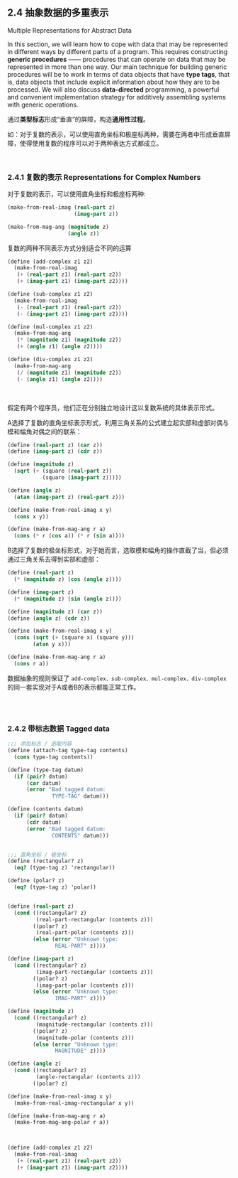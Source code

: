 ## 2.4 抽象数据的多重表示
Multiple Representations for Abstract Data 

In this section, we will learn how to cope with data that may be represented in different ways by different parts of a program. This requires constructing **generic procedures** —— procedures that can operate on data that may be represented in more than one way. Our main technique for building generic procedures will be to work in terms of data objects that have **type tags**, that is, data objects that include explicit information about how they are to be processed. We will also discuss **data-directed** programming, a powerful and convenient implementation strategy for additively assembling systems with generic operations.

通过**类型标志**形成“垂直”的屏障，构造**通用性过程**。

如：对于复数的表示，可以使用直角坐标和极座标两种，需要在两者中形成垂直屏障，使得使用复数的程序可以对于两种表达方式都成立。

<br>

### 2.4.1 复数的表示 Representations for Complex Numbers

对于复数的表示，可以使用直角坐标和极座标两种:
```scheme
(make-from-real-imag (real-part z) 
                     (imag-part z))

(make-from-mag-ang (magnitude z) 
                   (angle z))
```


复数的两种不同表示方式分别适合不同的运算
```scheme
(define (add-complex z1 z2)
  (make-from-real-imag 
   (+ (real-part z1) (real-part z2))
   (+ (imag-part z1) (imag-part z2))))

(define (sub-complex z1 z2)
  (make-from-real-imag 
   (- (real-part z1) (real-part z2))
   (- (imag-part z1) (imag-part z2))))

(define (mul-complex z1 z2)
  (make-from-mag-ang 
   (* (magnitude z1) (magnitude z2))
   (+ (angle z1) (angle z2))))

(define (div-complex z1 z2)
  (make-from-mag-ang 
   (/ (magnitude z1) (magnitude z2))
   (- (angle z1) (angle z2))))
```

<br>

假定有两个程序员，他们正在分别独立地设计这以复数系统的具体表示形式。

A选择了复数的直角坐标表示形式，利用三角关系的公式建立起实部和虚部对偶与模和幅角对偶之间的联系：

```scheme
(define (real-part z) (car z))
(define (imag-part z) (cdr z))

(define (magnitude z)
  (sqrt (+ (square (real-part z)) 
           (square (imag-part z)))))

(define (angle z)
  (atan (imag-part z) (real-part z)))

(define (make-from-real-imag x y) 
  (cons x y))

(define (make-from-mag-ang r a)
  (cons (* r (cos a)) (* r (sin a))))
```


B选择了复数的极坐标形式，对于她而言，选取模和幅角的操作直截了当，但必须通过三角关系去得到实部和虚部：

```scheme
(define (real-part z)
  (* (magnitude z) (cos (angle z))))

(define (imag-part z)
  (* (magnitude z) (sin (angle z))))

(define (magnitude z) (car z))
(define (angle z) (cdr z))

(define (make-from-real-imag x y)
  (cons (sqrt (+ (square x) (square y)))
        (atan y x)))

(define (make-from-mag-ang r a) 
  (cons r a))
```

数据抽象的规则保证了 ```add-complex、sub-complex、mul-complex、div-complex``` 的同一套实现对于A或者B的表示都能正常工作。

<br><br>

### 2.4.2 带标志数据 Tagged data

```scheme
;;; 添加标志 / 选取内容
(define (attach-tag type-tag contents)
  (cons type-tag contents))

(define (type-tag datum)
  (if (pair? datum)
      (car datum)
      (error "Bad tagged datum: 
              TYPE-TAG" datum)))

(define (contents datum)
  (if (pair? datum)
      (cdr datum)
      (error "Bad tagged datum: 
              CONTENTS" datum)))


;;; 直角坐标 / 极坐标
(define (rectangular? z)
  (eq? (type-tag z) 'rectangular))

(define (polar? z)
  (eq? (type-tag z) 'polar))


(define (real-part z)
  (cond ((rectangular? z)
         (real-part-rectangular (contents z)))
        ((polar? z)
         (real-part-polar (contents z)))
        (else (error "Unknown type: 
               REAL-PART" z))))

(define (imag-part z)
  (cond ((rectangular? z)
         (imag-part-rectangular (contents z)))
        ((polar? z)
         (imag-part-polar (contents z)))
        (else (error "Unknown type: 
               IMAG-PART" z))))

(define (magnitude z)
  (cond ((rectangular? z)
         (magnitude-rectangular (contents z)))
        ((polar? z)
         (magnitude-polar (contents z)))
        (else (error "Unknown type: 
               MAGNITUDE" z))))

(define (angle z)
  (cond ((rectangular? z)
         (angle-rectangular (contents z)))
        ((polar? z)

(define (make-from-real-imag x y)
  (make-from-real-imag-rectangular x y))

(define (make-from-mag-ang r a)
  (make-from-mag-ang-polar r a))



(define (add-complex z1 z2)
  (make-from-real-imag 
   (+ (real-part z1) (real-part z2))
   (+ (imag-part z1) (imag-part z2))))  
```